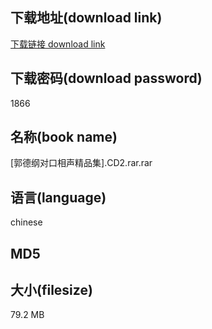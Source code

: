 ## 下载地址(download link)
[下载链接 download link](https://voluble-croquembouche-d321dc.netlify.app/?s=%5B%E9%83%AD%E5%BE%B7%E7%BA%B2%E5%AF%B9%E5%8F%A3%E7%9B%B8%E5%A3%B0%E7%B2%BE%E5%93%81%E9%9B%86%5D.CD2.rar)

## 下载密码(download password)
1866

## 名称(book name)
[郭德纲对口相声精品集].CD2.rar.rar

## 语言(language)
chinese

## MD5


## 大小(filesize)
79.2 MB
